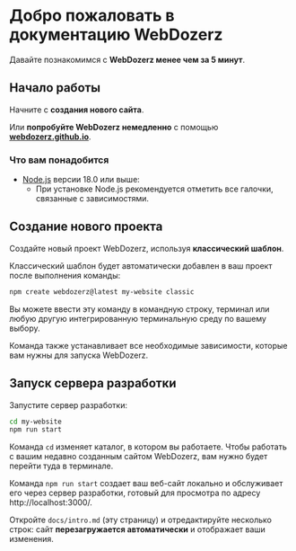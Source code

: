 # Добро пожаловать в документацию WebDozerz

Давайте познакомимся с **WebDozerz менее чем за 5 минут**.

## Начало работы

Начните с **создания нового сайта**.

Или **попробуйте WebDozerz немедленно** с помощью **[webdozerz.github.io](https://webdozerz.github.io)**.

### Что вам понадобится

- [Node.js](https://nodejs.org/en/download/) версии 18.0 или выше:
  - При установке Node.js рекомендуется отметить все галочки, связанные с зависимостями.

## Создание нового проекта

Создайте новый проект WebDozerz, используя **классический шаблон**.

Классический шаблон будет автоматически добавлен в ваш проект после выполнения команды:

```bash
npm create webdozerz@latest my-website classic
```

Вы можете ввести эту команду в командную строку, терминал или любую другую интегрированную терминальную среду по вашему выбору.

Команда также устанавливает все необходимые зависимости, которые вам нужны для запуска WebDozerz.

## Запуск сервера разработки

Запустите сервер разработки:

```bash
cd my-website
npm run start
```

Команда `cd` изменяет каталог, в котором вы работаете. Чтобы работать с вашим недавно созданным сайтом WebDozerz, вам нужно будет перейти туда в терминале.

Команда `npm run start` создает ваш веб-сайт локально и обслуживает его через сервер разработки, готовый для просмотра по адресу http://localhost:3000/.

Откройте `docs/intro.md` (эту страницу) и отредактируйте несколько строк: сайт **перезагружается автоматически** и отображает ваши изменения.
